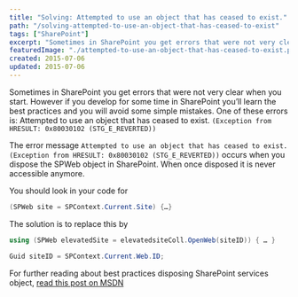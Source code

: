 ```yaml
---
title: "Solving: Attempted to use an object that has ceased to exist."
path: "/solving-attempted-to-use-an-object-that-has-ceased-to-exist"
tags: ["SharePoint"]
excerpt: "Sometimes in SharePoint you get errors that were not very clear when you start. However if you develop for some time in SharePoint you’ll learn the best practices and you will avoid some simple mistakes. One of these errors is Attempted to use an object that has ceased to exist."
featuredImage: "./attempted-to-use-an-object-that-has-ceased-to-exist.png"
created: 2015-07-06
updated: 2015-07-06
---
```


Sometimes in SharePoint you get errors that were not very clear when you start. However if you develop for some time in SharePoint you’ll learn the best practices and you will avoid some simple mistakes. One of these errors is: Attempted to use an object that has ceased to exist. `(Exception from HRESULT: 0x80030102 (STG_E_REVERTED))`

The error message `Attempted to use an object that has ceased to exist. (Exception from HRESULT: 0x80030102 (STG_E_REVERTED))` occurs when you dispose the SPWeb object in SharePoint. When once disposed it is never accessible anymore.

You should look in your code for

```csharp
(SPWeb site = SPContext.Current.Site) {…}
```

The solution is to replace this by

```csharp
using (SPWeb elevatedSite = elevatedsiteColl.OpenWeb(siteID)) { … }

Guid siteID = SPContext.Current.Web.ID;
```

For further reading about best practices disposing SharePoint services object, [read this post on MSDN](https://msdn.microsoft.com/en-us/library/aa973248(v=office.12).aspx)
